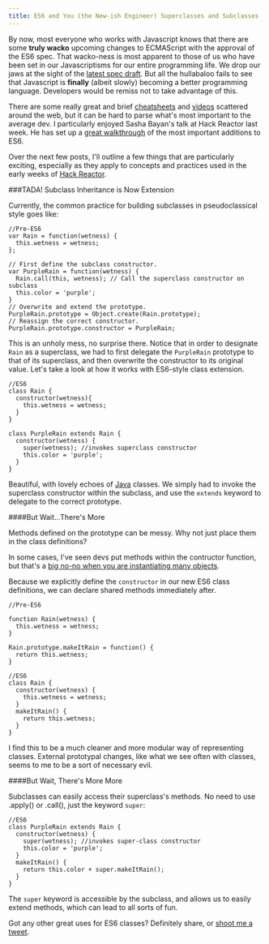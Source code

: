 ```yaml
---
title: ES6 and You (the New-ish Engineer) Superclasses and Subclasses
---
```


By now, most everyone who works with Javascript knows that there are some **truly wacko** upcoming changes to ECMAScript with the approval of the ES6 spec. That wacko-ness is most apparent to those of us who have been set in our Javascriptisms for our entire programming life. We drop our jaws at the sight of the [latest spec draft](http://wiki.ecmascript.org/doku.php?id=harmony:specification_drafts). But all the hullabaloo fails to see that Javascript is **finally** (albeit slowly) becoming a better programming language. Developers would be remiss not to take advantage of this.

There are some really great and brief [cheatsheets](http://espadrine.github.io/New-In-A-Spec/es6/) and [videos](https://www.youtube.com/watch?v=rwm5JLqCpdk) scattered around the web, but it can be hard to parse what's most important to the average dev. I particularly enjoyed Sasha Bayan's talk at Hack Reactor last week. He has set up a [great walkthrough](https://github.com/SashaBayan/ES6-Starter-Kit) of the most important additions to ES6.

Over the next few posts, I'll outline a few things that are particularly exciting, especially as they apply to concepts and practices used in the early weeks of [Hack Reactor](http://www.hackreactor.com).

###TADA! Subclass Inheritance is Now Extension

Currently, the common practice for building subclasses in pseudoclassical style goes like:

```
//Pre-ES6
var Rain = function(wetness) {
  this.wetness = wetness;
};

// First define the subclass constructor.
var PurpleRain = function(wetness) {
  Rain.call(this, wetness); // Call the superclass constructor on subclass
  this.color = 'purple';
}
// Overwrite and extend the prototype.
PurpleRain.prototype = Object.create(Rain.prototype);
// Reassign the correct constructor.
PurpleRain.prototype.constructor = PurpleRain;
```

This is an unholy mess, no surprise there. Notice that in order to designate `Rain` as a superclass, we had to first delegate the `PurpleRain` prototype to that of its superclass, and then overwrite the constructor to its original value. Let's take a look at how it works with ES6-style class extension.

```
//ES6
class Rain {
  constructor(wetness){
    this.wetness = wetness;
  }
}

class PurpleRain extends Rain {
  constructor(wetness) {
    super(wetness); //invokes superclass constructor
    this.color = 'purple';
  }
}
```

Beautiful, with lovely echoes of [Java](http://leftoversalad.tumblr.com/post/103503118002) classes. We simply had to invoke the superclass constructor within the subclass, and use the `extends` keyword to delegate to the correct prototype.

####But Wait...There's More

Methods defined on the prototype can be messy. Why not just place them in the class definitions?

In some cases, I've seen devs put methods within the contructor function, but that's a [big no-no when you are instantiating many objects](http://stackoverflow.com/questions/9772307/declaring-javascript-object-method-in-constructor-function-vs-in-prototype).

Because we explicitly define the `constructor` in our new ES6 class definitions, we can declare shared methods immediately after.

```
//Pre-ES6

function Rain(wetness) {
  this.wetness = wetness;
}

Rain.prototype.makeItRain = function() {
  return this.wetness;
}

//ES6
class Rain {
  constructor(wetness) {
    this.wetness = wetness;
  }
  makeItRain() {
    return this.wetness;
  }
}
```

I find this to be a much cleaner and more modular way of representing classes.  External prototypal changes, like what we see often with classes, seems to me to be a sort of necessary evil.

####But Wait, There's More More

Subclasses can easily access their superclass's methods. No need to use .apply() or .call(), just the keyword `super`:

```
//ES6
class PurpleRain extends Rain {
  constructor(wetness) {
    super(wetness); //invokes super-class constructor
    this.color = 'purple';
  }
  makeItRain() {
    return this.color + super.makeItRain();
  }
}
```

The `super` keyword is accessible by the subclass,  and allows us to easily extend methods, which can lead to all sorts of fun.

Got any other great uses for ES6 classes? Definitely share, or [shoot me a tweet](http://www.twitter.com/chrisclayman).


